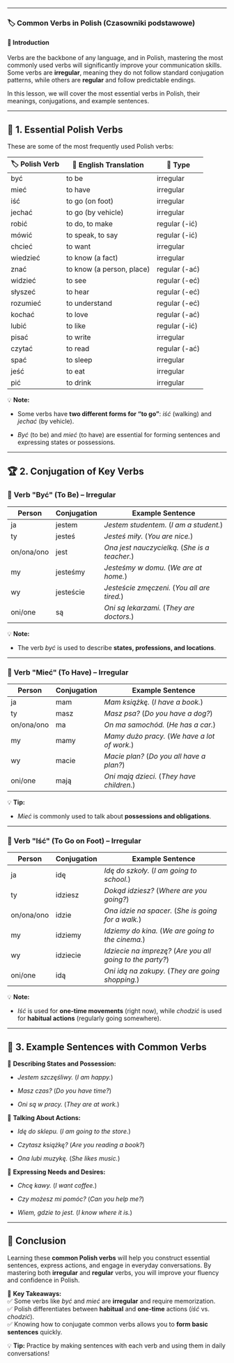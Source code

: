
---
### 🏷 **Common Verbs in Polish (Czasowniki podstawowe)**

#### 📌 **Introduction**

Verbs are the backbone of any language, and in Polish, mastering the most commonly used verbs will significantly improve your communication skills. Some verbs are **irregular**, meaning they do not follow standard conjugation patterns, while others are **regular** and follow predictable endings.

In this lesson, we will cover the most essential verbs in Polish, their meanings, conjugations, and example sentences.

---

## 📖 **1. Essential Polish Verbs**

These are some of the most frequently used Polish verbs:

|🏷 **Polish Verb**|📝 **English Translation**|🔹 **Type**|
|---|---|---|
|być|to be|irregular|
|mieć|to have|irregular|
|iść|to go (on foot)|irregular|
|jechać|to go (by vehicle)|irregular|
|robić|to do, to make|regular (-ić)|
|mówić|to speak, to say|regular (-ić)|
|chcieć|to want|irregular|
|wiedzieć|to know (a fact)|irregular|
|znać|to know (a person, place)|regular (-ać)|
|widzieć|to see|regular (-eć)|
|słyszeć|to hear|regular (-eć)|
|rozumieć|to understand|regular (-eć)|
|kochać|to love|regular (-ać)|
|lubić|to like|regular (-ić)|
|pisać|to write|irregular|
|czytać|to read|regular (-ać)|
|spać|to sleep|irregular|
|jeść|to eat|irregular|
|pić|to drink|irregular|

💡 **Note:**

- Some verbs have **two different forms for “to go”**: _iść_ (walking) and _jechać_ (by vehicle).
    
- _Być_ (to be) and _mieć_ (to have) are essential for forming sentences and expressing states or possessions.
    

---

## 🏆 **2. Conjugation of Key Verbs**

### 🔹 **Verb "Być" (To Be) – Irregular**

|**Person**|**Conjugation**|**Example Sentence**|
|---|---|---|
|ja|jestem|_Jestem studentem._ (_I am a student._)|
|ty|jesteś|_Jesteś miły._ (_You are nice._)|
|on/ona/ono|jest|_Ona jest nauczycielką._ (_She is a teacher._)|
|my|jesteśmy|_Jesteśmy w domu._ (_We are at home._)|
|wy|jesteście|_Jesteście zmęczeni._ (_You all are tired._)|
|oni/one|są|_Oni są lekarzami._ (_They are doctors._)|

💡 **Note:**

- The verb _być_ is used to describe **states, professions, and locations**.
    

---

### 🔹 **Verb "Mieć" (To Have) – Irregular**

|**Person**|**Conjugation**|**Example Sentence**|
|---|---|---|
|ja|mam|_Mam książkę._ (_I have a book._)|
|ty|masz|_Masz psa?_ (_Do you have a dog?_)|
|on/ona/ono|ma|_On ma samochód._ (_He has a car._)|
|my|mamy|_Mamy dużo pracy._ (_We have a lot of work._)|
|wy|macie|_Macie plan?_ (_Do you all have a plan?_)|
|oni/one|mają|_Oni mają dzieci._ (_They have children._)|

💡 **Tip:**

- _Mieć_ is commonly used to talk about **possessions and obligations**.
    

---

### 🔹 **Verb "Iść" (To Go on Foot) – Irregular**

|**Person**|**Conjugation**|**Example Sentence**|
|---|---|---|
|ja|idę|_Idę do szkoły._ (_I am going to school._)|
|ty|idziesz|_Dokąd idziesz?_ (_Where are you going?_)|
|on/ona/ono|idzie|_Ona idzie na spacer._ (_She is going for a walk._)|
|my|idziemy|_Idziemy do kina._ (_We are going to the cinema._)|
|wy|idziecie|_Idziecie na imprezę?_ (_Are you all going to the party?_)|
|oni/one|idą|_Oni idą na zakupy._ (_They are going shopping._)|

💡 **Note:**

- _Iść_ is used for **one-time movements** (right now), while _chodzić_ is used for **habitual actions** (regularly going somewhere).
    

---

## 🚀 **3. Example Sentences with Common Verbs**

🔹 **Describing States and Possession:**

- _Jestem szczęśliwy._ (_I am happy._)
    
- _Masz czas?_ (_Do you have time?_)
    
- _Oni są w pracy._ (_They are at work._)
    

🔹 **Talking About Actions:**

- _Idę do sklepu._ (_I am going to the store._)
    
- _Czytasz książkę?_ (_Are you reading a book?_)
    
- _Ona lubi muzykę._ (_She likes music._)
    

🔹 **Expressing Needs and Desires:**

- _Chcę kawy._ (_I want coffee._)
    
- _Czy możesz mi pomóc?_ (_Can you help me?_)
    
- _Wiem, gdzie to jest._ (_I know where it is._)
    

---

## 🏁 **Conclusion**

Learning these **common Polish verbs** will help you construct essential sentences, express actions, and engage in everyday conversations. By mastering both **irregular** and **regular** verbs, you will improve your fluency and confidence in Polish.

🎯 **Key Takeaways:**  
✅ Some verbs like _być_ and _mieć_ are **irregular** and require memorization.  
✅ Polish differentiates between **habitual** and **one-time** actions (_iść_ vs. _chodzić_).  
✅ Knowing how to conjugate common verbs allows you to **form basic sentences** quickly.

💡 **Tip:** Practice by making sentences with each verb and using them in daily conversations!
